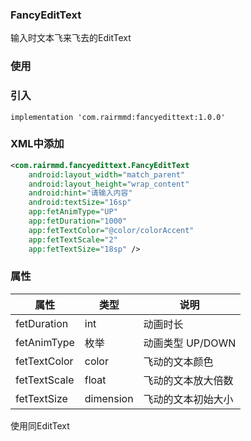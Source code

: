 ### FancyEditText

输入时文本飞来飞去的EditText

### 使用
### 引入
```
implementation 'com.rairmmd:fancyedittext:1.0.0'
```
### XML中添加
```xml
<com.rairmmd.fancyedittext.FancyEditText
    android:layout_width="match_parent"
    android:layout_height="wrap_content"
    android:hint="请输入内容"
    android:textSize="16sp"
    app:fetAnimType="UP"
    app:fetDuration="1000"
    app:fetTextColor="@color/colorAccent"
    app:fetTextScale="2"
    app:fetTextSize="18sp" />
```
### 属性

| 属性 | 类型 | 说明 |
| --  | --  | --   |
| fetDuration | int | 动画时长 |
| fetAnimType | 枚举 | 动画类型 UP/DOWN |
| fetTextColor | color | 飞动的文本颜色 |
| fetTextScale | float | 飞动的文本放大倍数 |
| fetTextSize | dimension | 飞动的文本初始大小 |

使用同EditText


